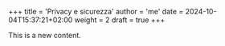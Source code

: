 +++
title = 'Privacy e sicurezza'
author = 'me'
date = 2024-10-04T15:37:21+02:00
weight = 2
draft = true
+++

This is a new content.
